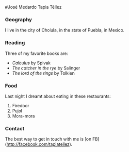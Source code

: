 #José Medardo Tapia Téllez


### Geography
I live in the city of Cholula, in the state of Puebla, in Mexico.

### Reading

Three of my favorite books are:

- *Calculus* by Spivak
- *The catcher in the rye* by Salinger
- *The lord of the rings* by Tolkien

### Food

Last night I dreamt about eating in these restaurants:

1. Firedoor
2. Pujol
3. Mora-mora

### Contact

The best way to get in touch with me is [on FB] (http://facebook.com/tapiatellez).

